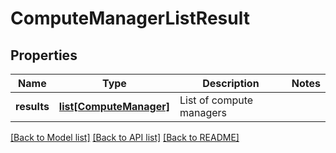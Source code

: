 # ComputeManagerListResult

## Properties
Name | Type | Description | Notes
------------ | ------------- | ------------- | -------------
**results** | [**list[ComputeManager]**](ComputeManager.md) | List of compute managers | 

[[Back to Model list]](../README.md#documentation-for-models) [[Back to API list]](../README.md#documentation-for-api-endpoints) [[Back to README]](../README.md)

